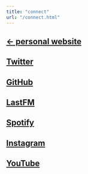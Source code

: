 ```yaml
---
title: "connect"
url: "/connect.html"
---
```


## [← personal website](https://www.kitia.net)

## [Twitter](https://twitter.com/benkitia)

## [GitHub](https://github.com/benkitia)

## [LastFM](https://www.last.fm/user/benkitia)

## [Spotify](https://open.spotify.com/user/kansg77nxd40s0m3a6kteqb3o?si=49baabc1b07c4450)

## [Instagram](https://instagram.com/benkitia)

## [YouTube](https://www.youtube.com/@benkitia)
